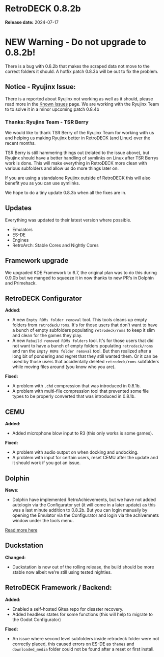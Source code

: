 # RetroDECK 0.8.2b

**Release date:** 2024-07-17

# NEW Warning - Do not upgrade to 0.8.2b!

There is a bug with 0.8.2b that makes the scraped data not move to the correct folders it should. A hotfix patch 0.8.3b will be out to fix the problem.

## Notice - Ryujinx Issue:
There is a reported about Ryujinx not working as well as it should, please read more in the [Known Issues](../../wiki_general/known-issues.md) page. We are working with the Ryujinx Team to to solve it in a minor upcoming patch 0.8.4b

### Thanks: Ryujinx Team - TSR Berry

We would like to thank TSR Berry of the Ryujinx Team for working with us and helping us making Ryujinx better in RetroDECK (and Linux) over the recent months.

TSR Berry is still hammering things out (related to the issue above), but Ryujinx should have a better handling of symlinks on Linux after TSR Berrys work is done. This will make everything in RetroDECK more clean with various subfolders and allow us do more things later on.

If you are using a standalone Ryujinx outside of RetroDECK this will also benefit you as you can use symlinks.

We hope to do a tiny update 0.8.3b when all the fixes are in.

## Updates

Everything was updated to their latest version where possible.

- Emulators
- ES-DE
- Engines
- RetroArch: Stable Cores and Nightly Cores

## Framework upgrade

We upgraded KDE Framework to 6.7, the original plan was to do this during 0.9.0b but we manged to squeeze it in now thanks to new PR's in Dolphin and Primehack.

## RetroDECK Configurator

**Added:**

- A new `Empty ROMs folder removal` tool. This tools cleans up empty folders from `retrodeck/roms`. It's for those users that don't want to have a bunch of empty subfolders populating `retrodeck/roms` to keep it slim and clean for the games they play.
- A new `Rebuild removed ROMs folders` tool. It's for those users that did not want to have a bunch of empty folders populating `retrodeck/roms` and ran the `Empty ROMs folder removal` tool. But then realized after a long bit of pondering and regret that they still wanted them. Or it can be used by those users that accidentally deleted `retrodeck/roms` subfolders while moving files around (you know who you are).

**Fixed:**

- A problem with `.chd` compression that was introduced in 0.8.1b.
- A problem with multi-file compression tool that prevented some file types to be properly converted that was introduced in 0.8.1b.

## CEMU


**Added:**

- Added microphone blow input to R3 (this only works is some games).

**Fixed:**

- A problem with audio output on when docking and undocking.
- A problem with input for certain users, reset CEMU after the update and it should work if you got an issue.

## Dolphin

**News:**

- Dolphin have implemented RetroAchievements, but we have not added autologin via the Configurator yet (it will come in a later update) as this was a last minute addition to 0.8.2b. But you can login manually by opening the Emulator via the Configurator and login via the achivemnets window under the tools menu.

[Read more here](https://dolphin-emu.org/blog/2024/07/15/unlocked-retroachievements-come-dolphin/)


## Duckstation

**Changed:**

- Duckstation is now out of the rolling release, the build should be more stable now albeit we're still using tested nighties.



##  RetroDECK Framework / Backend:

**Added:**

- Enabled a self-hosted Gitea repo for disaster recovery.
- Added headless states for some functions (this will help to migrate to the Godot Configurator)

**Fixed:**

- An issue where second level subfolders inside retrodeck folder were not correctly placed, this caused errors on ES-DE as `themes` and `downloaded_media` folder could not be found after a reset or first install.
